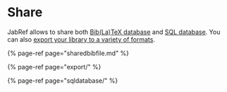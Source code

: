 # Share

JabRef allows to share both [Bib\(La\)TeX database](sharedbibfile.md) and [SQL database](sqldatabase/). You can also [export your library to a variety of formats](export/).

{% page-ref page="sharedbibfile.md" %}

{% page-ref page="export/" %}

{% page-ref page="sqldatabase/" %}

